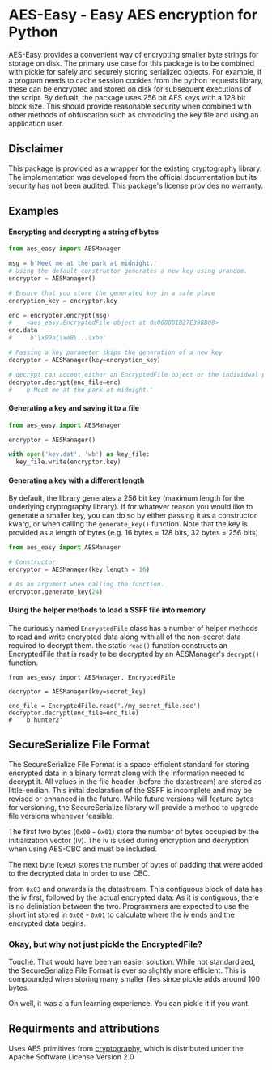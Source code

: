 # AES-Easy - Easy AES encryption for Python
AES-Easy provides a convenient way of encrypting smaller byte strings
for storage on disk. The primary use case for this package is to be combined
with pickle for safely and securely storing serialized objects. For example,
if a program needs to cache session cookies from the python requests library,
these can be encrypted and stored on disk for subsequent executions of
the script. By defualt, the package uses 256 bit AES keys with a 128 bit
block size. This should provide reasonable security when combined with other
methods of obfuscation such as chmodding the key file and using an application
user.

## Disclaimer
This package is provided as a wrapper for the existing cryptography library.
The implementation was developed from the official documentation but its
security has not been audited. This package's license provides no warranty.

## Examples

#### Encrypting and decrypting a string of bytes
```py
from aes_easy import AESManager

msg = b'Meet me at the park at midnight.'
# Using the default constructor generates a new key using urandom.
encryptor = AESManager()

# Ensure that you store the generated key in a safe place
encryption_key = encryptor.key

enc = encryptor.encrypt(msg)
#    <aes_easy.EncryptedFile object at 0x000001B27E39BB08>
enc.data
#     b'\x99a{\xe8\...\xbe'

# Passing a key parameter skips the generation of a new key
decryptor = AESManager(key=encryption_key)

# decrypt can accept either an EncryptedFile object or the individual parameters
decryptor.decrypt(enc_file=enc)
#    b'Meet me at the park at midnight.'

```

#### Generating a key and saving it to a file
```py
from aes_easy import AESManager

encryptor = AESManager()

with open('key.dat', 'wb') as key_file:
  key_file.write(encryptor.key)
```

#### Generating a key with a different length
By default, the library generates a 256 bit key (maximum length for the underlying cryptography library). If for whatever reason you would like to generate a smaller key, you can do so by either passing it as a constructor kwarg, or when calling the `generate_key()` function.
Note that the key is provided as a length of bytes (e.g. 16 bytes = 128 bits, 32 bytes = 256 bits)
```py
from aes_easy import AESManager

# Constructor
encryptor = AESManager(key_length = 16)

# As an argument when calling the function.
encryptor.generate_key(24)

```

#### Using the helper methods to load a SSFF file into memory
The curiously named `EncryptedFile` class has a number of helper methods to read and write encrypted data along with all of the non-secret data required to decrypt them. the static `read()` function constructs an EncryptedFile that is ready to be decrypted by an AESManager's `decrypt()` function.

```
from aes_easy import AESManager, EncryptedFile

decryptor = AESManager(key=secret_key)

enc_file = EncryptedFile.read('./my_secret_file.sec')
decryptor.decrypt(enc_file=enc_file)
#    b'hunter2'

```


## SecureSerialize File Format
The SecureSerialize File Format is a space-efficient standard for storing
encrypted data in a binary format along with the information needed to decrypt
it. All values in the file header (before the datastream) are stored as
little-endian.
This inital declaration of the SSFF is incomplete and may be revised or
enhanced in the future. While future versions will feature bytes for versioning,
the SecureSerialize library will provide a method to upgrade file versions
whenever feasible.

The first two bytes (`0x00` - `0x01`) store the number of bytes occupied by
the initialization vector (iv). The iv is used during encryption and decryption
when using AES-CBC and must be included.

The next byte (`0x02`) stores the number of bytes of padding that were added to
the decrypted data in order to use CBC.

from `0x03` and onwards is the datastream. This contiguous block of data has
the iv first, followed by the actual encrypted data. As it is contiguous, there
is no deliniation between the two. Programmers are expected to use the
short int stored in `0x00` - `0x01` to calculate where the iv ends and the encrypted
data begins.

### Okay, but why not just pickle the EncryptedFile?
Touché. That would have been an easier solution. While not standardized, the SecureSerialize File Format is ever so slightly more efficient. This is compounded when storing many smaller files since pickle adds around 100 bytes.

Oh well, it was a a fun learning experience. You can pickle it if you want.


## Requirments and attributions
Uses AES primitives from [cryptography](https://pypi.org/project/cryptography/), which is distributed under the Apache Software License Version 2.0